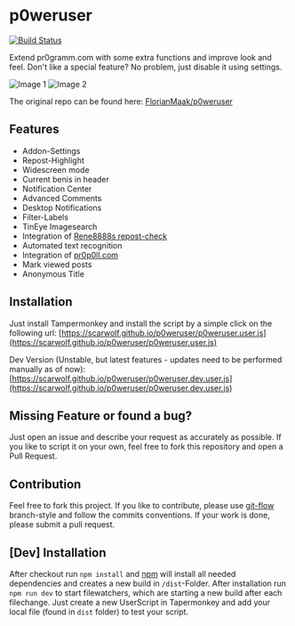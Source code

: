 # p0weruser
[![Build Status](https://travis-ci.com/Scarwolf/p0weruser.svg?branch=master)](https://travis-ci.com/Scarwolf/p0weruser)

Extend pr0gramm.com with some extra functions and improve look and feel. Don't like a special feature? No problem, just disable
it using settings.

![Image 1](https://i.imgur.com/KJ7IGPZ.jpg)
![Image 2](https://i.imgur.com/tp2jKQ3.png)


The original repo can be found here: [FlorianMaak/p0weruser](https://github.com/FlorianMaak/p0weruser)

## Features
* Addon-Settings
* Repost-Highlight
* Widescreen mode
* Current benis in header
* Notification Center
* Advanced Comments
* Desktop Notifications
* Filter-Labels
* TinEye Imagesearch
* Integration of [Rene8888s repost-check](https://rep0st.rene8888.at)
* Automated text recognition
* Integration of [pr0p0ll.com](https://pr0p0ll.com)
* Mark viewed posts
* Anonymous Title

## Installation
Just install Tampermonkey and install the script by a simple
click on the following url:
[https://scarwolf.github.io/p0weruser/p0weruser.user.js](https://scarwolf.github.io/p0weruser/p0weruser.user.js)

Dev Version (Unstable, but latest features - updates need to be performed manually as of now): [https://scarwolf.github.io/p0weruser/p0weruser.dev.user.js](https://scarwolf.github.io/p0weruser/p0weruser.dev.user.js)

## Missing Feature or found a bug?
Just open an issue and describe your request as accurately as possible. If you like to script it on your own, feel free to fork this repository and open a Pull Request.

## Contribution
Feel free to fork this project. If you like to contribute, please use [git-flow](https://github.com/nvie/gitflow)
branch-style and follow the commits conventions. If your work is done, please submit a
pull request. 

## [Dev] Installation
After checkout run ```npm install``` and [npm](https://www.npmjs.com/) will install all needed dependencies and creates a new build in ```/dist```-Folder. After installation run
```npm run dev``` to start filewatchers, which are starting a new build after each filechange. Just create a new UserScript in Tapermonkey and add your local file (found in
```dist``` folder) to test your script. 
